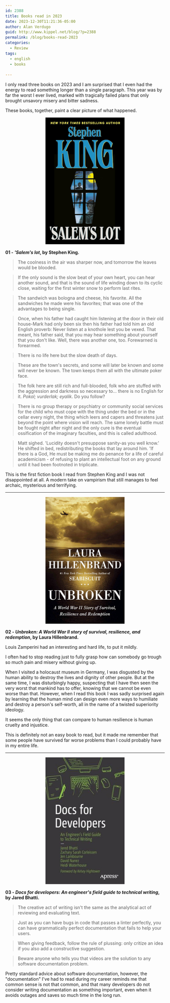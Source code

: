```yaml
---
id: 2388
title: Books read in 2023
date: 2023-12-30T11:21:36-05:00
author: Alan Verdugo
guid: http://www.kippel.net/blog/?p=2388
permalink: /blog/books-read-2023
categories:
  - Review
tags:
  - english
  - books

---
```


I only read three books on 2023 and I am surprised that I even had the energy to read something longer than a single paragraph. This year was by far the worst I ever lived, marked with tragically failed plans that only brought unsavory misery and bitter sadness.

These books, together, paint a clear picture of what happened.

<p align="center"> 
    <img src="https://raw.githubusercontent.com/alanverdugo/alanverdugo.github.io/master/_posts/books2023/01-salems.jpg" width="250" height="400">
</p>

**01 - *'Salem's lot*, by Stephen King.**

> The coolness in the air was sharper now, and tomorrow the leaves would be blooded.

> If the only sound is the slow beat of your own heart, you can hear another sound, and that is the sound of life winding down to its cyclic close, waiting for the first winter snow to perform last rites.

> The sandwich was bologna and cheese, his favorite. All the sandwiches he made were his favorites; that was one of the advantages to being single.

> Once, when his father had caught him listening at the door in their old house-Mark had only been six then his father had told him an old English proverb: Never listen at a knothole lest you be vexed. That meant, his father said, that you may hear something about yourself that you don't like.
> Well, there was another one, too. Forewarned is forearmed.

> There is no life here but the slow death of days.

> These are the town's secrets, and some will later be known and some will never be known. The town keeps them all with the ultimate poker face.

> The folk here are still rich and full-blooded, folk who are stuffed with the aggression and darkness so necessary to... there is no English for it. *Pokol; vurderlak; eyalik*. Do you follow?

> There is no group therapy or psychiatry or community social services for the child who must cope with the thing under the bed or in the cellar every night, the thing which leers and capers and threatens just beyond the point where vision will reach. The same lonely battle must be fought night after night and the only cure is the eventual ossification of the imaginary faculties, and this is called adulthood.

> Matt sighed. 'Lucidity doesn't presuppose sanity-as you well know.' He shifted in bed, redistributing the books that lay around him. 'If there is a God, He must be making me do penance for a life of careful academicism - of refusing to plant an intellectual foot on any ground until it had been footnoted in triplicate.

This is the first fiction book I read from Stephen King and I was not disappointed at all. A modern take on vampirism that still manages to feel archaic, mysterious and terrifying.

---

<p align="center"> 
    <img src="https://raw.githubusercontent.com/alanverdugo/alanverdugo.github.io/master/_posts/books2023/02-unbroken.jpg" width="250" height="400">
</p>

**02 - *Unbroken: A World War II story of survival, resilience, and redemption*, by Laura Hillenbrand.**

Louis Zamperini had an interesting and hard life, to put it mildly.

I often had to stop reading just to fully grasp how can somebody go trough so much pain and misery without giving up.

When I visited a holocaust museum in Germany, I was disgusted by the human ability to destroy the lives and dignity of other people. But at the same time, I was disturbingly happy, suspecting that I have then seen the very worst that mankind has to offer, knowing that we cannot be even worse than that. However, when I read this book I was sadly surprised again by learning that the human mind can design even more ways to humiliate and destroy a person's self-worth, all in the name of a twisted superiority ideology.

It seems the only thing that can compare to human resilience is human cruelty and injustice.

This is definitely not an easy book to read, but it made me remember that some people have survived far worse problems than I could probably have in my entire life.

---

<p align="center"> 
    <img src="https://raw.githubusercontent.com/alanverdugo/alanverdugo.github.io/master/_posts/books2023/03-docs.jpg" width="250" height="400">
</p>

**03 - *Docs for developers: An engineer's field guide to technical writing*, by Jared Bhatti.**

> The creative act of writing isn't the same as the analytical act of reviewing and evaluating text.

> Just as you can have bugs in code that passes a linter perfectly, you can have grammatically perfect documentation that fails to help your users.

> When giving feedback, follow the rule of plussing: only critize an idea if you also add a constructive suggestion.

> Beware anyone who tells you that videos are the solution to any software documentation problem.

Pretty standard advice about software documentation, however, the "documentation" I've had to read during my career reminds me that common sense is not that common, and that many developers do not consider writing documentation as something important, even when it avoids outages and saves so much time in the long run.
